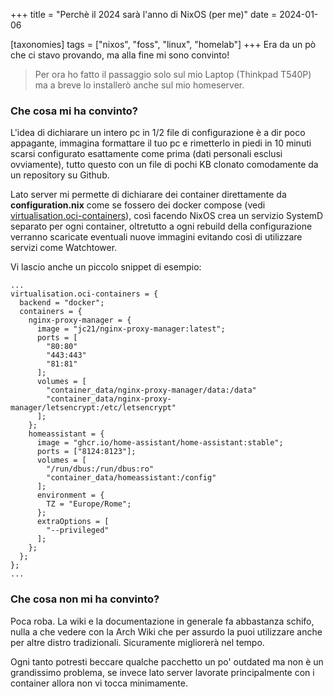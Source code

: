 +++
title = "Perchè il 2024 sarà l'anno di NixOS (per me)" 
date = 2024-01-06

[taxonomies]
tags = ["nixos", "foss", "linux", "homelab"]
+++
Era da un pò che ci stavo provando, ma alla fine mi sono convinto!
<!-- more -->
> Per ora ho fatto il passaggio solo sul mio Laptop (Thinkpad T540P) ma a breve lo installerò anche sul mio homeserver.

### Che cosa mi ha convinto?

L'idea di dichiarare un intero pc in 1/2 file di configurazione è a dir poco appagante, immagina formattare il tuo pc e rimetterlo in piedi in 10 minuti scarsi configurato esattamente come prima (dati personali esclusi ovviamente), tutto questo con un file di pochi KB clonato comodamente da un repository su Github.

Lato server mi permette di dichiarare dei container direttamente da **configuration.nix** come se fossero dei docker compose (vedi [virtualisation.oci-containers](https://github.com/NixOS/nixpkgs/blob/nixos-23.11/nixos/modules/virtualisation/oci-containers.nix)), così facendo NixOS crea un servizio SystemD separato per ogni container, oltretutto a ogni rebuild della configurazione verranno scaricate eventuali nuove immagini evitando così di utilizzare servizi come Watchtower.

Vi lascio anche un piccolo snippet di esempio:

```
...
virtualisation.oci-containers = {
  backend = "docker";
  containers = {
    nginx-proxy-manager = {
      image = "jc21/nginx-proxy-manager:latest";
      ports = [
        "80:80"
        "443:443"
        "81:81"
      ];
      volumes = [
        "container_data/nginx-proxy-manager/data:/data"
        "container_data/nginx-proxy-manager/letsencrypt:/etc/letsencrypt"
      ];
    };
    homeassistant = {
      image = "ghcr.io/home-assistant/home-assistant:stable";
      ports = ["8124:8123"];
      volumes = [
        "/run/dbus:/run/dbus:ro"
        "container_data/homeassistant:/config"
      ];
      environment = {
        TZ = "Europe/Rome";
      };
      extraOptions = [
        "--privileged"
      ];
    };
  };
};
...
```


### Che cosa non mi ha convinto?

Poca roba. La wiki e la documentazione in generale fa abbastanza schifo, nulla a che vedere con la Arch Wiki che per assurdo la puoi utilizzare anche per altre distro tradizionali. Sicuramente migliorerà nel tempo.

Ogni tanto potresti beccare qualche pacchetto un po' outdated ma non è un grandissimo problema, se invece lato server lavorate principalmente con i container allora non vi tocca minimamente.
